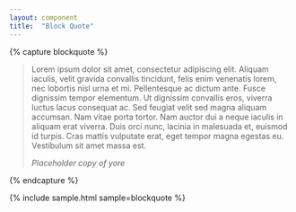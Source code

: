```yaml
---
layout: component
title:  "Block Quote"
---
```


{% capture blockquote %}
<blockquote>
  <p>
    Lorem ipsum dolor sit amet, consectetur adipiscing elit. Aliquam iaculis,
    velit gravida convallis tincidunt, felis enim venenatis lorem, nec lobortis
    nisl urna et mi. Pellentesque ac dictum ante. Fusce dignissim tempor
    elementum. Ut dignissim convallis eros, viverra luctus lacus consequat ac.
    Sed feugiat velit sed magna aliquam accumsan. Nam vitae porta tortor. Nam
    auctor dui a neque iaculis in aliquam erat viverra. Duis orci nunc, lacinia
    in malesuada et, euismod id turpis. Cras mattis vulputate erat, eget tempor
    magna egestas eu. Vestibulum sit amet massa est.
  </p>
  <cite>
      Placeholder copy of yore
  </cite>
</blockquote>
{% endcapture %}

{% include sample.html sample=blockquote %}
